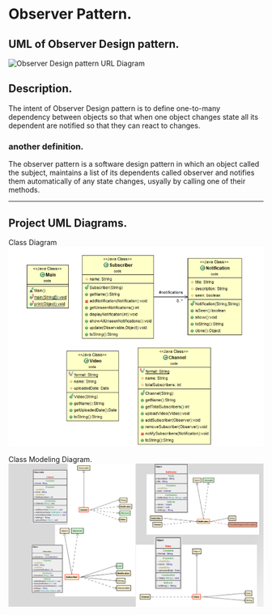 # Observer Pattern.


## UML of Observer Design pattern.

![Observer Design pattern URL Diagram](https://upload.wikimedia.org/wikipedia/commons/thumb/a/a8/Observer_w_update.svg/500px-Observer_w_update.svg.png "Logo Observer Design Pattern UML")

## Description.

The intent of Observer Design pattern is to define one-to-many dependency between objects so that when one object changes state all its dependent are notified so that they can react to changes.


### another definition.

The observer pattern is a software design pattern in which an object called the subject, maintains a list of its dependents called observer and notifies them automatically of any state changes, usyally by calling one of their methods.


--- 





## Project UML Diagrams.

Class Diagram
![Class Diagram](images/class_diagram_uml.PNG "Observer Class Diagram")

Class Modeling Diagram.
![Class Modeling Diagram](images/class_modeling.png "Class Modeling Diagram")







